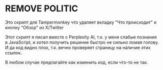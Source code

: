 # REMOVE POLITIC
Это скрипт для Tampermonkey что удаляет вкладку "Что происходит" и кнопку "Обзор" из X/Twitter

Этот скрипт я писал вместе с Perplexity AI, т.к. у меня слабые познания в JavaScript, и хотел получить решение быстро не сильно ломая голову.
И да код видно плох, т.к. вечно проверяет страницу на наличие этих ссылок. 

В любом случае предлагайте как изменить код, если что-то не так.
